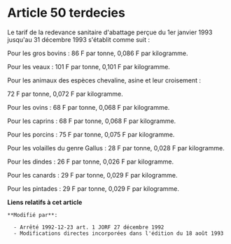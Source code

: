 # Article 50 terdecies

Le tarif de la redevance sanitaire d'abattage perçue du 1er janvier 1993 jusqu'au 31 décembre 1993 s'établit comme suit :

Pour les gros bovins : 86 F par tonne, 0,086 F par kilogramme.

Pour les veaux : 101 F par tonne, 0,101 F par kilogramme.

Pour les animaux des espèces chevaline, asine et leur croisement :

72 F par tonne, 0,072 F par kilogramme.

Pour les ovins : 68 F par tonne, 0,068 F par kilogramme.

Pour les caprins : 68 F par tonne, 0,068 F par kilogramme.

Pour les porcins : 75 F par tonne, 0,075 F par kilogramme.

Pour les volailles du genre Gallus : 28 F par tonne, 0,028 F par kilogramme.

Pour les dindes : 26 F par tonne, 0,026 F par kilogramme.

Pour les canards : 29 F par tonne, 0,029 F par kilogramme.

Pour les pintades : 29 F par tonne, 0,029 F par kilogramme.

**Liens relatifs à cet article**

	**Modifié par**:

	  - Arrêté 1992-12-23 art. 1 JORF 27 décembre 1992
	  - Modifications directes incorporées dans l'édition du 18 août 1993
